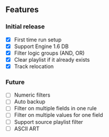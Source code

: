 ## Features

### Initial release

- [x] First time run setup
- [x] Support Engine 1.6 DB
- [x] Filter logic groups (AND, OR)
- [x] Clear playlist if it already exists
- [x] Track relocation

### Future

- [ ] Numeric filters
- [ ] Auto backup
- [ ] Filter on multiple fields in one rule
- [ ] Filter on multiple values for one field
- [ ] Support source playlist filter
- [ ] ASCII ART
